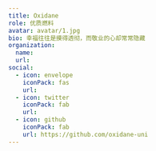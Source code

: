 ```yaml
---
title: Oxidane
role: 优质燃料
avatar: avatar/1.jpg
bio: 幸福往往是摸得透彻，而敬业的心却常常隐藏
organization:
  name: 
  url: 
social:
  - icon: envelope
    iconPack: fas
    url: 
  - icon: twitter
    iconPack: fab
    url: 
  - icon: github
    iconPack: fab
    url: https://github.com/oxidane-uni
---
```


